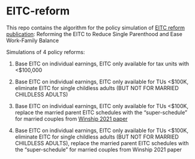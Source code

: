 # EITC-reform

This repo contains the algorithm for the policy simulation of [EITC reform publication](https://ifstudies.org/blog/reforming-the-eitc-to-reduce-single-parenthood-and-ease-work-family-balance): Reforming the EITC to Reduce Single Parenthood and Ease Work-Family Balance

Simulations of 4 policy reforms:

1. Base EITC on individual earnings, EITC only available for tax units with <$100,000
  
2. Base EITC on individual earnings, EITC only available for TUs <$100K, eliminate EITC for single childless adults (BUT NOT FOR MARRIED CHILDLESS ADULTS)

3. Base EITC on individual earnings, EITC only available for TUs <$100K, replace the married parent EITC schedules with the “super-schedule” for married couples from [Winship 2021 paper](https://www.aei.org/wp-content/uploads/2021/07/Reforming-tax-credits-to-promote-child-opportunity-and-aid-working-families.pdf?x91208)

4. Base EITC on individual earnings, EITC only available for TUs <$100K, eliminate EITC for single childless adults (BUT NOT FOR MARRIED CHILDLESS ADULTS), replace the married parent EITC schedules with the “super-schedule” for married couples from Winship 2021 paper
